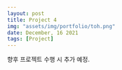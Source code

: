 ```yaml
---
layout: post
title: Project 4
img: "assets/img/portfolio/toh.png"
date: December, 16 2021
tags: [Project]
---
```


향후 프로젝트 수행 시 추가 예정.

